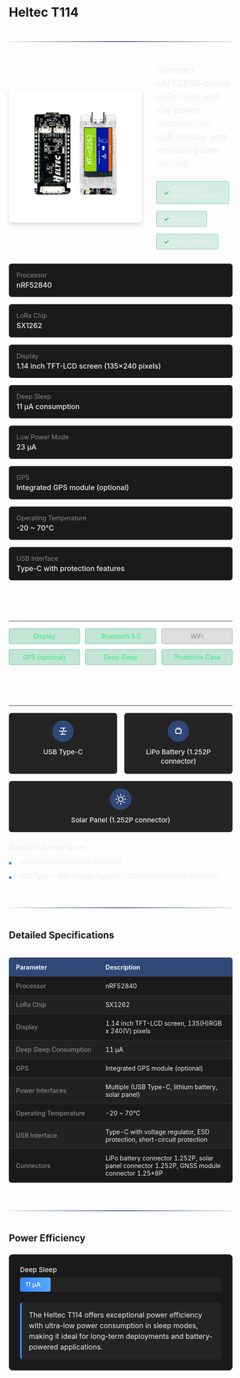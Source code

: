 # Heltec T114

<div class="section-divider">
  <div class="divider-line"></div>
</div>

<div class="device-header">
  <div class="device-image">
    <img src="./../../images/T114.png" alt="Heltec T114">
  </div>
  <div class="device-intro">
    <p class="device-description">Compact nRF52840-based LoRa node with low power consumption, LCD display, and versatile power options.</p>
    <div class="firmware-support">
      <div class="support-item supported">
        <span class="support-icon">✓</span>
        <span class="support-text">Companion Radio Firmware</span>
      </div>
      <div class="support-item supported">
        <span class="support-icon">✓</span>
        <span class="support-text">Repeater</span>
      </div>
      <div class="support-item supported">
        <span class="support-icon">✓</span>
        <span class="support-text">Room Server</span>
      </div>
    </div>
  </div>
</div>

<div class="specs-overview">
  <div class="specs-item">
    <div class="specs-label">Processor</div>
    <div class="specs-value">nRF52840</div>
  </div>
  <div class="specs-item">
    <div class="specs-label">LoRa Chip</div>
    <div class="specs-value">SX1262</div>
  </div>
  <div class="specs-item">
    <div class="specs-label">Display</div>
    <div class="specs-value">1.14 inch TFT-LCD screen (135×240 pixels)</div>
  </div>
  <div class="specs-item">
    <div class="specs-label">Deep Sleep</div>
    <div class="specs-value">11 μA consumption</div>
  </div>
  <div class="specs-item">
    <div class="specs-label">Low Power Mode</div>
    <div class="specs-value">23 μA</div>
  </div>
  <div class="specs-item">
    <div class="specs-label">GPS</div>
    <div class="specs-value">Integrated GPS module (optional)</div>
  </div>
  <div class="specs-item">
    <div class="specs-label">Operating Temperature</div>
    <div class="specs-value">-20 ~ 70°C</div>
  </div>
  <div class="specs-item">
    <div class="specs-label">USB Interface</div>
    <div class="specs-value">Type-C with protection features</div>
  </div>
</div>

<div class="device-features">
  <div class="features-group">
    <h3 class="features-title">Key Features</h3>
    <div class="features-grid">
      <div class="feature-item available">
        <span class="feature-name">Display</span>
      </div>
      <div class="feature-item available">
        <span class="feature-name">Bluetooth 5.0</span>
      </div>
      <div class="feature-item unavailable">
        <span class="feature-name">WiFi</span>
      </div>
      <div class="feature-item available">
        <span class="feature-name">GPS (optional)</span>
      </div>
      <div class="feature-item available">
        <span class="feature-name">Deep Sleep</span>
      </div>
      <div class="feature-item available">
        <span class="feature-name">Protective Case</span>
      </div>
    </div>
  </div>
  
  <div class="notes-group">
    <h3 class="notes-title">Power Options</h3>
    <div class="power-options">
      <div class="power-option">
        <div class="power-icon">
          <svg xmlns="http://www.w3.org/2000/svg" width="24" height="24" viewBox="0 0 24 24" fill="none" stroke="currentColor" stroke-width="2" stroke-linecap="round" stroke-linejoin="round"><path d="M7 19h10"></path><path d="M7 5h10"></path><path d="M11 19v-5a2 2 0 0 0-2-2H4"></path><path d="M13 5v5a2 2 0 0 0 2 2h5"></path></svg>
        </div>
        <div class="power-name">USB Type-C</div>
      </div>
      <div class="power-option">
        <div class="power-icon">
          <svg xmlns="http://www.w3.org/2000/svg" width="24" height="24" viewBox="0 0 24 24" fill="none" stroke="currentColor" stroke-width="2" stroke-linecap="round" stroke-linejoin="round"><rect x="6" y="7" width="12" height="10" rx="2" ry="2"></rect><line x1="10" y1="7" x2="10" y2="4"></line><line x1="14" y1="7" x2="14" y2="4"></line></svg>
        </div>
        <div class="power-name">LiPo Battery (1.252P connector)</div>
      </div>
      <div class="power-option">
        <div class="power-icon">
          <svg xmlns="http://www.w3.org/2000/svg" width="24" height="24" viewBox="0 0 24 24" fill="none" stroke="currentColor" stroke-width="2" stroke-linecap="round" stroke-linejoin="round"><circle cx="12" cy="12" r="5"></circle><line x1="12" y1="1" x2="12" y2="3"></line><line x1="12" y1="21" x2="12" y2="23"></line><line x1="4.22" y1="4.22" x2="5.64" y2="5.64"></line><line x1="18.36" y1="18.36" x2="19.78" y2="19.78"></line><line x1="1" y1="12" x2="3" y2="12"></line><line x1="21" y1="12" x2="23" y2="12"></line><line x1="4.22" y1="19.78" x2="5.64" y2="18.36"></line><line x1="18.36" y1="5.64" x2="19.78" y2="4.22"></line></svg>
        </div>
        <div class="power-name">Solar Panel (1.252P connector)</div>
      </div>
    </div>
    <div class="additional-interfaces">
      <h4>Additional Interfaces</h4>
      <ul class="notes-list">
        <li>GNSS module connector (1.25×8P)</li>
        <li>USB Type-C with voltage regulator, ESD and short-circuit protection</li>
      </ul>
    </div>
  </div>
</div>

<div class="section-divider">
  <div class="divider-line"></div>
</div>

## Detailed Specifications

<div class="specs-table">
  <table>
    <thead>
      <tr>
        <th>Parameter</th>
        <th>Description</th>
      </tr>
    </thead>
    <tbody>
      <tr>
        <td>Processor</td>
        <td>nRF52840</td>
      </tr>
      <tr>
        <td>LoRa Chip</td>
        <td>SX1262</td>
      </tr>
      <tr>
        <td>Display</td>
        <td>1.14 inch TFT-LCD screen, 135(H)RGB x 240(V) pixels</td>
      </tr>
      <tr>
        <td>Deep Sleep Consumption</td>
        <td>11 μA</td>
      </tr>
      <tr>
        <td>GPS</td>
        <td>Integrated GPS module (optional)</td>
      </tr>
      <tr>
        <td>Power Interfaces</td>
        <td>Multiple (USB Type-C, lithium battery, solar panel)</td>
      </tr>
      <tr>
        <td>Operating Temperature</td>
        <td>-20 ~ 70°C</td>
      </tr>
      <tr>
        <td>USB Interface</td>
        <td>Type-C with voltage regulator, ESD protection, short-circuit protection</td>
      </tr>
      <tr>
        <td>Connectors</td>
        <td>LiPo battery connector 1.252P, solar panel connector 1.252P, GNSS module connector 1.25*8P</td>
      </tr>
    </tbody>
  </table>
</div>

<div class="section-divider">
  <div class="divider-line"></div>
</div>

## Power Efficiency

<div class="power-efficiency">
  <div class="efficiency-chart">
    <div class="chart-bar">
      <div class="bar-label">Deep Sleep</div>
      <div class="bar-container">
        <div class="bar-fill" style="width: 10%;">11 μA</div>
      </div>
    </div>
  </div>
  <div class="efficiency-note">
    The Heltec T114 offers exceptional power efficiency with ultra-low power consumption in sleep modes, making it ideal for long-term deployments and battery-powered applications.
  </div>
</div>

<style>
.section-divider {
  display: flex;
  align-items: center;
  justify-content: center;
  margin: 3rem 0;
}

.divider-line {
  height: 2px;
  background: linear-gradient(90deg, rgba(30, 59, 112, 0.1), rgba(30, 59, 112, 0.8) 50%, rgba(30, 59, 112, 0.1));
  flex-grow: 1;
}

/* Device Header */
.device-header {
  display: flex;
  margin: 2rem 0;
  gap: 2rem;
  align-items: center;
}

.device-image {
  flex: 0 0 auto;
  max-width: 300px;
}

.device-image img {
  width: 100%;
  height: auto;
  border-radius: 8px;
  box-shadow: 0 4px 8px rgba(0, 0, 0, 0.15);
}

.device-intro {
  flex: 1;
}

.device-description {
  font-size: 1.25rem;
  color: #eee;
  margin-top: 0;
  margin-bottom: 1.5rem;
  line-height: 1.5;
}

.firmware-support {
  display: flex;
  flex-wrap: wrap;
  gap: 1rem;
}

.support-item {
  display: flex;
  align-items: center;
  padding: 0.5rem 1rem;
  border-radius: 4px;
  margin-right: 0.5rem;
}

.supported {
  background-color: rgba(62, 175, 124, 0.2);
  border: 1px solid rgba(62, 175, 124, 0.5);
}

.unsupported {
  background-color: rgba(255, 82, 82, 0.1);
  border: 1px solid rgba(255, 82, 82, 0.3);
}

.partial {
  background-color: rgba(255, 193, 7, 0.2);
  border: 1px solid rgba(255, 193, 7, 0.5);
}

.support-icon {
  margin-right: 0.5rem;
  font-weight: bold;
}

.supported .support-icon {
  color: #3eaf7c;
}

.unsupported .support-icon {
  color: #ff5252;
}

.partial .support-icon {
  color: #ffc107;
}

.support-text {
  color: #eee;
}

/* Specs Overview */
.specs-overview {
  display: grid;
  grid-template-columns: repeat(auto-fill, minmax(300px, 1fr));
  gap: 1rem;
  margin: 2rem 0;
}

.specs-item {
  background-color: #1a1a1a;
  border-radius: 6px;
  padding: 1rem;
  border: 1px solid #333;
}

.specs-label {
  color: #888;
  font-size: 0.9rem;
  margin-bottom: 0.25rem;
}

.specs-value {
  color: #eee;
  font-size: 1rem;
  font-weight: 500;
}

/* Features */
.device-features {
  display: grid;
  grid-template-columns: repeat(auto-fit, minmax(300px, 1fr));
  gap: 2rem;
  margin: 2rem 0;
}

.features-title, .notes-title {
  color: #fff;
  font-size: 1.2rem;
  margin-bottom: 1rem;
  border-bottom: 1px solid #333;
  padding-bottom: 0.5rem;
}

.features-grid {
  display: grid;
  grid-template-columns: repeat(auto-fill, minmax(140px, 1fr));
  gap: 0.75rem;
}

.feature-item {
  padding: 0.5rem 0.75rem;
  border-radius: 4px;
  text-align: center;
}

.available {
  background-color: rgba(62, 175, 124, 0.3);
  border: 1px solid rgba(62, 175, 124, 0.6);
  color: #4ae68c;
  font-weight: 500;
}

.unavailable {
  background-color: rgba(102, 102, 102, 0.2);
  border: 1px solid rgba(102, 102, 102, 0.4);
  color: #888;
}

/* Power Options */
.power-options {
  display: flex;
  flex-wrap: wrap;
  gap: 1rem;
  margin-bottom: 1.5rem;
}

.power-option {
  flex: 1;
  min-width: 150px;
  background-color: #242424;
  border-radius: 6px;
  padding: 1rem;
  display: flex;
  flex-direction: column;
  align-items: center;
  text-align: center;
  border: 1px solid #333;
}

.power-icon {
  background-color: #304878;
  width: 48px;
  height: 48px;
  border-radius: 50%;
  display: flex;
  align-items: center;
  justify-content: center;
  margin-bottom: 0.75rem;
  color: white;
}

.power-name {
  color: #eee;
  font-weight: 500;
  font-size: 0.95rem;
  line-height: 1.4;
}

.additional-interfaces h4 {
  color: #eee;
  margin-bottom: 0.75rem;
  font-size: 1.1rem;
  font-weight: 500;
}

.notes-list {
  list-style-type: none;
  padding-left: 0;
  margin: 0;
}

.notes-list li {
  position: relative;
  padding-left: 1.5rem;
  margin-bottom: 0.75rem;
  color: #eee;
  line-height: 1.4;
}

.notes-list li::before {
  content: "";
  position: absolute;
  left: 0;
  top: 0.6rem;
  width: 6px;
  height: 6px;
  background-color: #3884ff;
  border-radius: 50%;
}

/* Specifications Table */
.specs-table {
  overflow-x: auto;
  margin: 1.5rem 0;
}

.specs-table table {
  width: 100%;
  border-collapse: collapse;
  background-color: #1a1a1a;
  border-radius: 6px;
  overflow: hidden;
}

.specs-table th, .specs-table td {
  padding: 0.75rem 1rem;
  text-align: left;
  border-bottom: 1px solid #333;
}

.specs-table th {
  background-color: #304878;
  color: #fff;
  font-weight: 600;
}

.specs-table tr:nth-child(even) {
  background-color: #222;
}

.specs-table td:first-child {
  color: #888;
  font-weight: 500;
  white-space: nowrap;
}

.specs-table td:last-child {
  color: #eee;
}

/* Power Efficiency */
.power-efficiency {
  background-color: #1a1a1a;
  border-radius: 8px;
  padding: 1.5rem;
  margin: 1.5rem 0;
  border: 1px solid #333;
}

.efficiency-chart {
  margin-bottom: 1.5rem;
}

.chart-bar {
  margin-bottom: 1rem;
}

.bar-label {
  color: #eee;
  font-weight: 500;
  margin-bottom: 0.5rem;
  font-size: 0.95rem;
}

.bar-container {
  background-color: #242424;
  border-radius: 4px;
  height: 2rem;
  width: 100%;
  overflow: hidden;
  position: relative;
}

.bar-fill {
  height: 100%;
  background: linear-gradient(90deg, #3884ff, #56a8ff);
  color: white;
  display: flex;
  align-items: center;
  padding: 0 0.75rem;
  font-size: 0.9rem;
  font-weight: 500;
  border-radius: 4px;
  min-width: fit-content;
}

.efficiency-note {
  color: #eee;
  font-size: 1rem;
  line-height: 1.5;
  padding: 1rem;
  background-color: #242424;
  border-radius: 6px;
  border-left: 4px solid #3884ff;
}

/* Responsive adjustments */
@media (max-width: 768px) {
  .section-divider {
    margin: 2rem 0;
  }
  
  .device-header {
    flex-direction: column;
    gap: 1rem;
    margin: 1.5rem 0;
  }
  
  .device-image {
    max-width: 100%;
  }
  
  .device-description {
    font-size: 1.1rem;
    margin-bottom: 1rem;
  }
  
  .firmware-support {
    gap: 0.5rem;
  }
  
  .support-item {
    margin-right: 0;
    padding: 0.4rem 0.8rem;
  }
  
  .specs-overview {
    grid-template-columns: repeat(auto-fill, minmax(250px, 1fr));
    gap: 0.75rem;
    margin: 1.5rem 0;
  }
  
  .specs-item {
    padding: 0.75rem;
  }
  
  .device-features {
    grid-template-columns: 1fr;
    gap: 1.5rem;
    margin: 1.5rem 0;
  }
  
  .features-grid {
    grid-template-columns: repeat(auto-fill, minmax(120px, 1fr));
    gap: 0.5rem;
  }
  
  .power-options {
    flex-direction: column;
    gap: 0.75rem;
  }
  
  .power-option {
    min-width: auto;
    padding: 0.75rem;
  }
  
  .power-icon {
    width: 40px;
    height: 40px;
    margin-bottom: 0.5rem;
  }
  
  .specs-table th, .specs-table td {
    padding: 0.6rem 0.75rem;
    font-size: 0.9rem;
  }
  
  /* Power Efficiency Mobile Adjustments */
  .power-efficiency {
    padding: 1rem;
    margin: 1rem 0;
  }
  
  .efficiency-chart {
    margin-bottom: 1rem;
  }
  
  .chart-bar {
    margin-bottom: 0.75rem;
  }
  
  .bar-label {
    font-size: 0.9rem;
    margin-bottom: 0.4rem;
  }
  
  .bar-container {
    height: 1.75rem;
  }
  
  .bar-fill {
    padding: 0 0.5rem;
    font-size: 0.8rem;
    white-space: nowrap;
  }
  
  .efficiency-note {
    font-size: 0.9rem;
    padding: 0.75rem;
    line-height: 1.4;
  }
}

@media (max-width: 480px) {
  .section-divider {
    margin: 1.5rem 0;
  }
  
  .device-description {
    font-size: 1rem;
  }
  
  .specs-overview {
    grid-template-columns: 1fr;
    gap: 0.5rem;
    margin: 1rem 0;
  }
  
  .specs-item {
    padding: 0.6rem;
  }
  
  .specs-label {
    font-size: 0.8rem;
  }
  
  .specs-value {
    font-size: 0.9rem;
  }
  
  .features-title, .notes-title {
    font-size: 1.1rem;
  }
  
  .features-grid {
    grid-template-columns: repeat(auto-fill, minmax(100px, 1fr));
  }
  
  .feature-item {
    padding: 0.4rem 0.5rem;
    font-size: 0.85rem;
  }
  
  .power-option {
    padding: 0.6rem;
  }
  
  .power-icon {
    width: 36px;
    height: 36px;
  }
  
  .power-name {
    font-size: 0.85rem;
  }
  
  .specs-table th, .specs-table td {
    padding: 0.5rem;
    font-size: 0.8rem;
  }
  
  .power-efficiency {
    padding: 0.75rem;
    margin: 0.75rem 0;
  }
  
  .bar-label {
    font-size: 0.85rem;
  }
  
  .bar-container {
    height: 1.5rem;
  }
  
  .bar-fill {
    padding: 0 0.4rem;
    font-size: 0.75rem;
  }
  
  .efficiency-note {
    font-size: 0.85rem;
    padding: 0.6rem;
  }
}
</style>